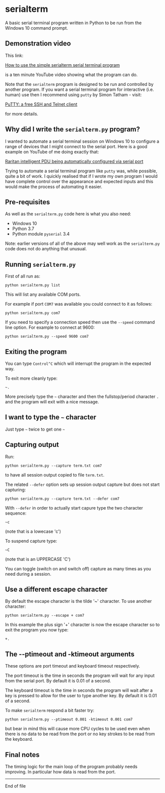 # serialterm

A basic serial terminal program written in Python to be run
from the Windows 10 command prompt.

## Demonstration video

This link:

[How to use the simple serialterm serial terminal program](https://youtu.be/tjnj2DLnkDw)

is a ten minute YouTube video showing what the program can do.

Note that the `serialterm` program is designed to be
run and controlled by another program. If you want a serial terminal
program for interactive (i.e. human) use then I recommend
using `putty` by Simon Tatham - visit:

[PuTTY: a free SSH and Telnet client](https://www.chiark.greenend.org.uk/~sgtatham/putty/)

for more details.

## Why did I write the `serialterm.py` program?

I wanted to automate a serial terminal session on Windows 10 to
configure a range of devices that I might connect to the serial port.
Here is a good example on YouTube of me doing exactly that:

[Raritan intelligent PDU being automatically configured via serial port](http://bit.ly/2H85TKf)

Trying to automate a serial terminal program like `putty` was, while
possible, quite a bit of work. I quickly realised that if I wrote my
own program I would have complete control over the appearance and
expected inputs and this would make the process of automating it
easier.

## Pre-requisites

As well as the `serialterm.py` code here is what you also need:

* Windows 10
* Python 3.7
* Python module `pyserial` 3.4

Note: earlier versions of all of the above may well work as
the `serialterm.py` code does not do anything that unusual.

## Running `serialterm.py`

First of all run as:

```
python serialterm.py list
```

This will list any available COM ports.

For example if port `COM7` was available you could connect to it as follows:

```
python serialterm.py com7
```

If you need to specify a connection speed then use the `--speed` command
line option.  For example to connect at 9600:

```
python serialterm.py --speed 9600 com7
```

## Exiting the program

You can type `Control^C` which will interrupt the program in the expected way.

To exit more cleanly type:

```
~.
```

More precisely type the `~` character and then the fullstop/period character `.`
and the program will exit with a nice message.

## I want to type the `~` character

Just type `~` twice to get one `~`

## Capturing output

Run:

```
python serialterm.py --capture term.txt com7
```

to have all session output copied to file `term.txt`.

The related `--defer` option sets up session output capture but does
not start capturing:

```
python serialterm.py --capture term.txt --defer com7
```

With `--defer` in order to actually start capure type the two character
sequence:

```
~c
```

(note that is a lowecase 'c')

To suspend capture type:

```
~C
```

(note that is an UPPERCASE 'C')

You can toggle (switch on and switch off) capture as many times as
you need during a session.

## Use a different escape character

By default the escape character is the tilde '~' character.  To use another
character:

```
python serialterm.py --escape + com7
```

In this example the plus sign '+' character is now the escape character
so to exit the program you now type:

```
+.
```

## The --ptimeout and -ktimeout arguments

These options are port timeout and keyboard timeout respectively.

The port timeout is the time in seconds the program will wait for any input from
the serial port.  By default it is 0.01 of a second.

The keyboard timeout is the time in seconds the program will wait after a key
is pressed to allow for the user to type another key.  By default it is 0.01 of a second.

To make `serialterm` respond a bit faster try:

```
python serialterm.py --ptimeout 0.001 -ktimeout 0.001 com7
```

but bear in mind this will cause more CPU cycles to be used even when there is
no data to be read from the port or no key strokes to be read from
the keyboard.

## Final notes

The timing logic for the main loop of the program probably needs
improving.  In particular how data is read from the port.

-------------------------------

End of file
